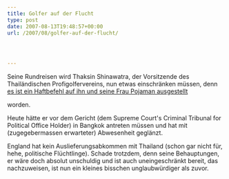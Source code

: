 ```yaml
---
title: Golfer auf der Flucht
type: post
date: 2007-08-13T19:48:57+00:00
url: /2007/08/golfer-auf-der-flucht/




---
```

Seine Rundreisen wird Thaksin Shinawatra, der Vorsitzende des Thailändischen Profigolfervereins, nun etwas einschränken müssen, denn [es ist ein Haftbefehl auf ihn und seine Frau Pojaman ausgestellt][1]

worden.

Heute hätte er vor dem Gericht (dem Supreme Court's Criminal Tribunal for Political Office Holder) in Bangkok antreten müssen und hat mit (zugegebermassen erwarteter) Abwesenheit geglänzt.

England hat kein Auslieferungsabkommen mit Thailand (schon gar nicht für, hehe, politische Flüchtlinge). Schade trotzdem, denn seine Behauptungen, er wäre doch absolut unschuldig und ist auch uneingeschränkt bereit, das nachzuweisen, ist nun ein kleines bisschen unglaubwürdiger als zuvor.

 [1]: http://www.nationmultimedia.com/breakingnews/read.php?newsid=30044988
